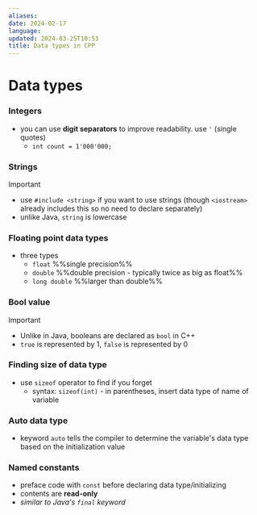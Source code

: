 ```yaml
---
aliases: 
date: 2024-02-17
language: 
updated: 2024-03-25T10:53
title: Data types in CPP
---
```

# Data types
### Integers
- you can use **digit separators** to improve readability. use `'` (single quotes)
	- `int count = 1'000'000;`


### Strings
> [!important]
> - use `#include <string>` if you want to use strings (though `<iostream>` already includes this so no need to declare separately)
> - unlike Java, `string` is lowercase

### Floating point data types
- three types
	- `float` %%single precision%%
	- `double` %%double precision - typically twice as big as float%%
	- `long double` %%larger than double%%

### Bool value
> [!important]
> - Unlike in Java, booleans are declared as `bool` in C++
> - `true` is represented by 1, `false` is represented by 0

### Finding size of data type
- use `sizeof` operator to find if you forget
	- syntax: `sizeof(int)` - in parentheses, insert data type of name of variable

### Auto data type
- keyword `auto` tells the compiler to determine the variable's data type based on the initialization value

### Named constants
- preface code with `const` before declaring data type/initializing
- contents are **read-only**
- *similar to Java's `final` keyword*
